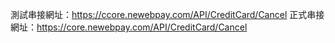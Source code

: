 測試串接網址：https://ccore.newebpay.com/API/CreditCard/Cancel
正式串接網址：https://core.newebpay.com/API/CreditCard/Cancel
